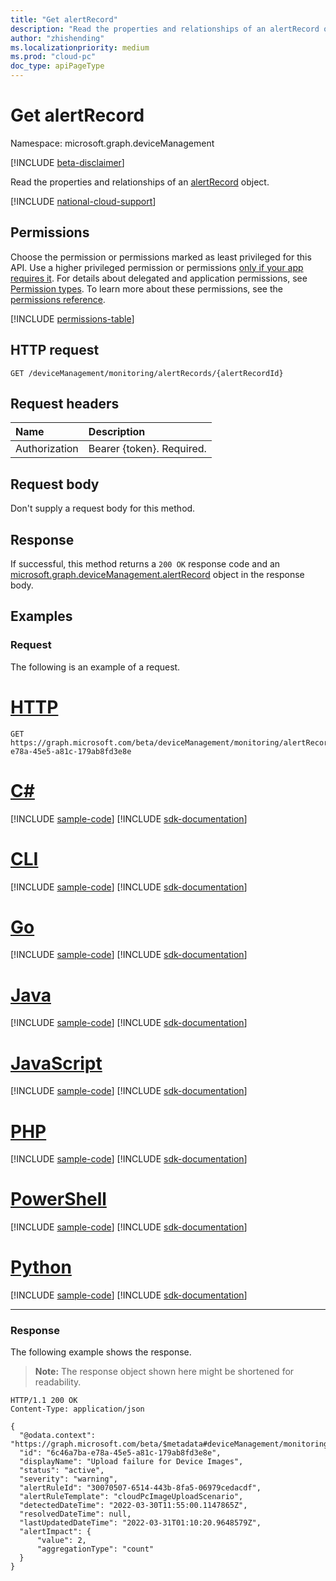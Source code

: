 ```yaml
---
title: "Get alertRecord"
description: "Read the properties and relationships of an alertRecord object."
author: "zhishending"
ms.localizationpriority: medium
ms.prod: "cloud-pc"
doc_type: apiPageType
---
```


# Get alertRecord

Namespace: microsoft.graph.deviceManagement

[!INCLUDE [beta-disclaimer](../../includes/beta-disclaimer.md)]

Read the properties and relationships of an [alertRecord](../resources/devicemanagement-alertrecord.md) object.

[!INCLUDE [national-cloud-support](../../includes/global-only.md)]

## Permissions

Choose the permission or permissions marked as least privileged for this API. Use a higher privileged permission or permissions [only if your app requires it](/graph/permissions-overview#best-practices-for-using-microsoft-graph-permissions). For details about delegated and application permissions, see [Permission types](/graph/permissions-overview#permission-types). To learn more about these permissions, see the [permissions reference](/graph/permissions-reference).

<!-- { "blockType": "permissions", "name": "devicemanagement_alertrecord_get" } -->
[!INCLUDE [permissions-table](../includes/permissions/devicemanagement-alertrecord-get-permissions.md)]

## HTTP request

<!-- {
  "blockType": "ignored"
}
-->
``` http
GET /deviceManagement/monitoring/alertRecords/{alertRecordId}
```

## Request headers

|Name|Description|
|:---|:---|
|Authorization|Bearer {token}. Required.|

## Request body

Don't supply a request body for this method.

## Response

If successful, this method returns a `200 OK` response code and an [microsoft.graph.deviceManagement.alertRecord](../resources/devicemanagement-alertrecord.md) object in the response body.

## Examples

### Request

The following is an example of a request.


# [HTTP](#tab/http)
<!-- {
  "blockType": "request",
  "name": "get_alertrecord"
}
-->
``` http
GET https://graph.microsoft.com/beta/deviceManagement/monitoring/alertRecords/6c46a7ba-e78a-45e5-a81c-179ab8fd3e8e
```

# [C#](#tab/csharp)
[!INCLUDE [sample-code](../includes/snippets/csharp/get-alertrecord-csharp-snippets.md)]
[!INCLUDE [sdk-documentation](../includes/snippets/snippets-sdk-documentation-link.md)]

# [CLI](#tab/cli)
[!INCLUDE [sample-code](../includes/snippets/cli/get-alertrecord-cli-snippets.md)]
[!INCLUDE [sdk-documentation](../includes/snippets/snippets-sdk-documentation-link.md)]

# [Go](#tab/go)
[!INCLUDE [sample-code](../includes/snippets/go/get-alertrecord-go-snippets.md)]
[!INCLUDE [sdk-documentation](../includes/snippets/snippets-sdk-documentation-link.md)]

# [Java](#tab/java)
[!INCLUDE [sample-code](../includes/snippets/java/get-alertrecord-java-snippets.md)]
[!INCLUDE [sdk-documentation](../includes/snippets/snippets-sdk-documentation-link.md)]

# [JavaScript](#tab/javascript)
[!INCLUDE [sample-code](../includes/snippets/javascript/get-alertrecord-javascript-snippets.md)]
[!INCLUDE [sdk-documentation](../includes/snippets/snippets-sdk-documentation-link.md)]

# [PHP](#tab/php)
[!INCLUDE [sample-code](../includes/snippets/php/get-alertrecord-php-snippets.md)]
[!INCLUDE [sdk-documentation](../includes/snippets/snippets-sdk-documentation-link.md)]

# [PowerShell](#tab/powershell)
[!INCLUDE [sample-code](../includes/snippets/powershell/get-alertrecord-powershell-snippets.md)]
[!INCLUDE [sdk-documentation](../includes/snippets/snippets-sdk-documentation-link.md)]

# [Python](#tab/python)
[!INCLUDE [sample-code](../includes/snippets/python/get-alertrecord-python-snippets.md)]
[!INCLUDE [sdk-documentation](../includes/snippets/snippets-sdk-documentation-link.md)]

---

### Response

The following example shows the response.

>**Note:** The response object shown here might be shortened for readability.
<!-- {
  "blockType": "response",
  "truncated": true,
  "@odata.type": "microsoft.graph.deviceManagement.alertRecord"
}
-->
``` http
HTTP/1.1 200 OK
Content-Type: application/json

{
  "@odata.context": "https://graph.microsoft.com/beta/$metadata#deviceManagement/monitoring/alertRecords/$entity",
  "id": "6c46a7ba-e78a-45e5-a81c-179ab8fd3e8e",
  "displayName": "Upload failure for Device Images",
  "status": "active",
  "severity": "warning",
  "alertRuleId": "30070507-6514-443b-8fa5-06979cedacdf",
  "alertRuleTemplate": "cloudPcImageUploadScenario",
  "detectedDateTime": "2022-03-30T11:55:00.1147865Z",
  "resolvedDateTime": null,
  "lastUpdatedDateTime": "2022-03-31T01:10:20.9648579Z",
  "alertImpact": {
      "value": 2,
      "aggregationType": "count"
  }
}
```
